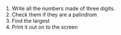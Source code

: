 1) Write all the numbers made of three digits.
2) Check them if they are a palindrom
3) Find the largest
4) Print it out on to the screen